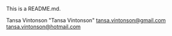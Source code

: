 This is a README.md.

Tansa Vintonson
"Tansa Vintonson"
tansa.vintonson@gmail.com
tansa.vintonson@hotmail.com
